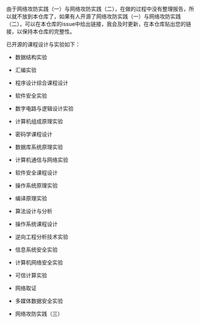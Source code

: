 由于网络攻防实践（一）与网络攻防实践（二），在做的过程中没有整理报告，所以就不放到本仓库了，如果有人开源了网络攻防实践（一）与网络攻防实践（二），可以在本仓库的issue中给出链接，我会及时更新，在本仓库贴出您的链接，以保持本仓库的完整性。

已开源的课程设计与实验如下：

- 数据结构实验
- 汇编实验

- 程序设计综合课程设计
- 软件安全实验
- 数字电路与逻辑设计实验
- 计算机组成原理实验

- 密码学课程设计
- 数据库系统原理实验
- 计算机通信与网络实验
- 软件安全课程设计
- 操作系统原理实验
- 编译原理实验
- 算法设计与分析

- 操作系统课程设计
- 逆向工程分析技术实验
- 信息系统安全实验
- 计算机网络安全实验
- 可信计算实验
- 网络取证
- 多媒体数据安全实验
- 网络攻防实践（三）
